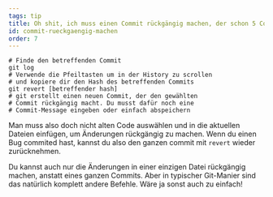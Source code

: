 ```yaml
---
tags: tip
title: Oh shit, ich muss einen Commit rückgängig machen, der schon 5 Commits zurückliegt!
id: commit-rueckgaengig-machen
order: 7
---
```


```git
# Finde den betreffenden Commit
git log
# Verwende die Pfeiltasten um in der History zu scrollen
# und kopiere dir den Hash des betreffenden Commits
git revert [betreffender hash]
# git erstellt einen neuen Commit, der den gewählten
# Commit rückgängig macht. Du musst dafür noch eine
# Commit-Message eingeben oder einfach abspeichern
```

Man muss also doch nicht alten Code auswählen und in die aktuellen Dateien einfügen, um Änderungen rückgängig zu machen. Wenn du einen Bug commited hast, kannst du also den ganzen commit mit `revert` wieder zurücknehmen.

Du kannst auch nur die Änderungen in einer einzigen Datei rückgängig machen, anstatt eines ganzen Commits. Aber in typischer Git-Manier sind das natürlich komplett andere Befehle. Wäre ja sonst auch zu einfach!